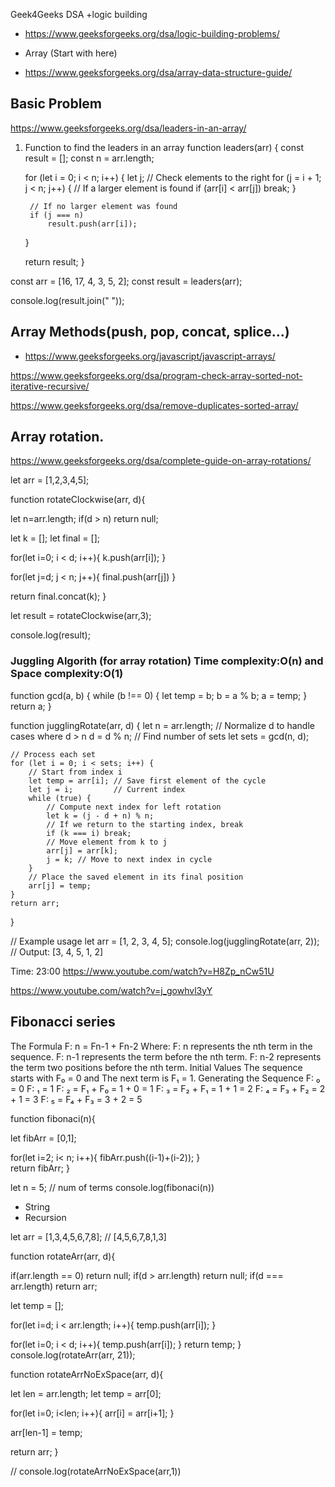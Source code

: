 Geek4Geeks
DSA 
+logic building
- https://www.geeksforgeeks.org/dsa/logic-building-problems/

+ Array (Start with here)
- https://www.geeksforgeeks.org/dsa/array-data-structure-guide/

## Basic Problem
https://www.geeksforgeeks.org/dsa/leaders-in-an-array/
1. Function to find the leaders in an array
function leaders(arr) {
    const result = [];
    const n = arr.length;
    
    for (let i = 0; i < n; i++) {
        let j;
        // Check elements to the right
        for (j = i + 1; j < n; j++) {
            // If a larger element is found
            if (arr[i] < arr[j])
                break;
        }
        
        // If no larger element was found
        if (j === n)
            result.push(arr[i]);
    }
    
    return result;
}

const arr = [16, 17, 4, 3, 5, 2];
const result = leaders(arr);

console.log(result.join(" "));

## Array Methods(push, pop, concat, splice...)
- https://www.geeksforgeeks.org/javascript/javascript-arrays/

https://www.geeksforgeeks.org/dsa/program-check-array-sorted-not-iterative-recursive/


https://www.geeksforgeeks.org/dsa/remove-duplicates-sorted-array/

## Array rotation.
https://www.geeksforgeeks.org/dsa/complete-guide-on-array-rotations/

let arr = [1,2,3,4,5];

function rotateClockwise(arr, d){
  
  let n=arr.length;
  if(d > n) return null;
  
  let k = [];
  let final = [];
  
  for(let i=0; i < d; i++){
    k.push(arr[i]);
  }
  
  for(let j=d; j < n; j++){
    final.push(arr[j])
  }
  
  
  return final.concat(k);
}

let result = rotateClockwise(arr,3);

console.log(result);

### Juggling Algorith (for array rotation) Time complexity:O(n) and Space complexity:O(1)
function gcd(a, b) {
    while (b !== 0) {
        let temp = b;
        b = a % b;
        a = temp;
    }
    return a;
}

function jugglingRotate(arr, d) {
    let n = arr.length;
    // Normalize d to handle cases where d > n
    d = d % n;
    // Find number of sets
    let sets = gcd(n, d);
    
    // Process each set
    for (let i = 0; i < sets; i++) {
        // Start from index i
        let temp = arr[i]; // Save first element of the cycle
        let j = i;         // Current index
        while (true) {
            // Compute next index for left rotation
            let k = (j - d + n) % n;
            // If we return to the starting index, break
            if (k === i) break;
            // Move element from k to j
            arr[j] = arr[k];
            j = k; // Move to next index in cycle
        }
        // Place the saved element in its final position
        arr[j] = temp;
    }
    return arr;
}

// Example usage
let arr = [1, 2, 3, 4, 5];
console.log(jugglingRotate(arr, 2));
// Output: [3, 4, 5, 1, 2]

Time: 23:00
https://www.youtube.com/watch?v=H8Zp_nCw51U


https://www.youtube.com/watch?v=j_gowhvl3yY

## Fibonacci series
The Formula 
F: n = Fn-1 + Fn-2
Where:
F: n represents the nth term in the sequence.
F: n-1 represents the term before the nth term.
F: n-2 represents the term two positions before the nth term.
Initial Values The sequence starts with F₀ = 0 and The next term is F₁ = 1. 
Generating the Sequence 
F: ₀ = 0
F: ₁ = 1
F: ₂ = F₁ + F₀ = 1 + 0 = 1
F: ₃ = F₂ + F₁ = 1 + 1 = 2
F: ₄ = F₃ + F₂ = 2 + 1 = 3
F: ₅ = F₄ + F₃ = 3 + 2 = 5

function fibonaci(n){

  let fibArr = [0,1];

  for(let i=2; i< n; i++){
    fibArr.push((i-1)+(i-2));
  }  
  return fibArr;
}

let n = 5; // num of terms
console.log(fibonaci(n))

- String
- Recursion

let arr = [1,3,4,5,6,7,8]; // [4,5,6,7,8,1,3]

function rotateArr(arr, d){
  
  if(arr.length == 0) return null;
  if(d > arr.length) return null;
  if(d === arr.length) return arr;
  
  let temp = [];
  
  for(let i=d; i < arr.length; i++){
    temp.push(arr[i]);
  }
  
  for(let i=0; i < d; i++){
    temp.push(arr[i]);
  }
  return temp;
}
console.log(rotateArr(arr, 21));

function rotateArrNoExSpace(arr, d){
  
  let len = arr.length;
  let temp = arr[0];
  
  for(let i=0; i<len; i++){
    arr[i] = arr[i+1];
  }
  
  arr[len-1] = temp;
  
  return arr;
}

// console.log(rotateArrNoExSpace(arr,1))
